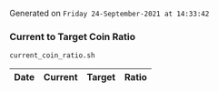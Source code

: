 Generated on `Friday 24-September-2021 at 14:33:42`

### Current to Target Coin Ratio
`current_coin_ratio.sh`

Date|Current|Target|Ratio
---|---|---|---
